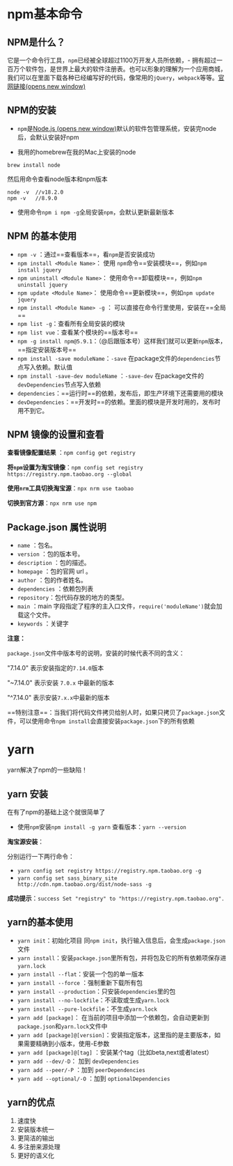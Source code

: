 # npm基本命令

## NPM是什么？

它是一个命令行工具，`npm`已经被全球超过1100万开发人员所依赖，- 拥有超过一百万个软件包，是世界上最大的软件注册表。也可以形象的理解为一个应用商城，我们可以在里面下载各种已经编写好的代码，像常用的`jQuery`，`webpack`等等。[官网链接(opens new window)](https://docs.npmjs.com/)

## NPM的安装

- `npm`是[Node.js (opens new window)](http://nodejs.cn/)默认的软件包管理系统，安装完node后，会默认安装好npm

- 我用的homebrew在我的Mac上安装的node

```shell
brew install node
```

然后用命令查看node版本和npm版本

```shell
node -v  //v18.2.0
npm -v   //8.9.0
```

- 使用命令`npm i npm -g`全局安装`npm`，会默认更新最新版本

## NPM 的基本使用

- `npm -v` ：通过==查看版本==，看`npm`是否安装成功
- `npm install <Module Name>`： 使用 `npm`命令==安装模块==，例如`npm install jquery`
- `npm uninstall <Module Name>`： 使用命令==卸载模块==，例如`npm uninstall jquery`
- `npm update <Module Name>`： 使用命令==更新模块==，例如`npm update jquery`
- `npm install <Module Name> -g` ： 可以直接在命令行里使用，安装在==全局==
- `npm list -g`：查看所有全局安装的模块
- `npm list vue`：查看某个模块的==版本号==
- `npm -g install npm@5.9.1`：（@后跟版本号）这样我们就可以更新`npm`版本，==指定安装版本号==
- `npm install -save moduleName`：`-save` 在package文件的`dependencies`节点写入依赖。默认值
- `npm install -save-dev moduleName` ：`-save-dev` 在package文件的`devDependencies`节点写入依赖
- `dependencies`：==运行时==的依赖，发布后，即生产环境下还需要用的模块
- `devDependencies`：==开发时==的依赖。里面的模块是开发时用的，发布时用不到它。

## NPM 镜像的设置和查看

**查看镜像配置结果** ：`npm config get registry`

**将`npm`设置为淘宝镜像**：`npm config set registry https://registry.npm.taobao.org --global`

**使用`nrm`工具切换淘宝源**：`npx nrm use taobao`

**切换到官方源**：`npx nrm use npm`

## Package.json 属性说明

- `name` ：包名。
- `version` ：包的版本号。
- `description` ：包的描述。
- `homepage` ：包的官网 url 。
- `author` ：包的作者姓名。
- `dependencies` ：依赖包列表
- `repository`：包代码存放的地方的类型。
- `main` ：main 字段指定了程序的主入口文件，`require('moduleName')`就会加载这个文件。
- `keywords` ：关键字

**注意：**

`package.json`文件中版本号的说明，安装的时候代表不同的含义：

"7.14.0" 表示安装指定的`7.14.0`版本

"~7.14.0" 表示安装 `7.0.x` 中最新的版本

"^7.14.0" 表示安装`7.x.x`中最新的版本

==特别注意==：当我们将代码文件拷贝给别人时，如果只拷贝了`package.json`文件，可以使用命令`npm install`会直接安装`package.json`下的所有依赖

# yarn

yarn解决了npm的一些缺陷！

## yarn 安装

在有了npm的基础上这个就很简单了

- 使用`npm`安装`npm install -g yarn` 查看版本：`yarn --version`

**淘宝源安装**：

分别运行一下两行命令：

- `yarn config set registry https://registry.npm.taobao.org -g`
- `yarn config set sass_binary_site http://cdn.npm.taobao.org/dist/node-sass -g`

**成功提示**：`success Set "registry" to "https://registry.npm.taobao.org".`

## yarn的基本使用

- `yarn init`：初始化项目 同`npm init`，执行输入信息后，会生成`package.json`文件
- `yarn install`：安装`package.json`里所有包，并将包及它的所有依赖项保存进`yarn.lock`
- `yarn install --flat`：安装一个包的单一版本
- `yarn install --force` ：强制重新下载所有包
- `yarn install --production`：只安装`dependencies`里的包
- `yarn install --no-lockfile`：不读取或生成`yarn.lock`
- `yarn install --pure-lockfile`：不生成`yarn.lock`
- `yarn add [package]`： 在当前的项目中添加一个依赖包，会自动更新到`package.json`和`yarn.lock`文件中
- `yarn add [package]@[version]`：安装指定版本，这里指的是主要版本，如果需要精确到小版本，使用-E参数
- `yarn add [package]@[tag]` ：安装某个tag（比如beta,next或者latest）
- `yarn add --dev/-D`： 加到 `devDependencies`
- `yarn add --peer/-P` ：加到 `peerDependencies`
- `yarn add --optional/-O` ：加到 `optionalDependencies`

## yarn的优点

1. 速度快
2. 安装版本统一
3. 更简洁的输出
4. 多注册来源处理
5. 更好的语义化
